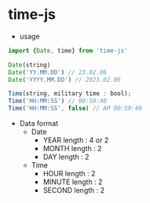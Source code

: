 # time-js

- usage

```javascript
import {Date, time} from 'time-js'

Date(string)
Date('YY.MM.DD') // 23.02.06
Date('YYYY.MM.DD') // 2023.02.06

Time(string, military time : bool);
Time('HH:MM:SS') // 00:50:40
Time('HH:MM:SS', false) // AM 00:50:40
```

- Data format
    - Date
        - YEAR length : 4 or 2
        - MONTH length : 2
        - DAY length : 2
    - Time
        - HOUR length : 2
        - MINUTE length : 2
        - SECOND length : 2